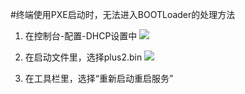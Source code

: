 #终端使用PXE启动时，无法进入BOOTLoader的处理方法
1. 在控制台-配置-DHCP设置中
![](/assets/111-1.png)

2. 在启动文件里，选择plus2.bin
![](/assets/111-2.png)

3. 在工具栏里，选择“重新启动重启服务”

